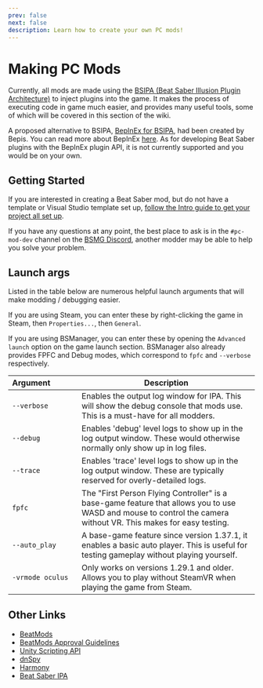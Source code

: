 ```yaml
---
prev: false
next: false
description: Learn how to create your own PC mods!
---
```


# Making PC Mods

Currently, all mods are made using the
[BSIPA (Beat Saber Illusion Plugin Architecture)](https://github.com/nike4613/BeatSaber-IPA-Reloaded/)
to inject plugins into the game. It makes the process of executing code in game much easier, and provides many useful
tools, some of which will be covered in this section of the wiki.

A proposed alternative to BSIPA, [BepInEx for BSIPA](https://github.com/BepInEx/BepInEx.BSIPA.Loader),
had been created by Bepis. You can read more about BepInEx [here](https://github.com/BepInEx/BepInEx). As for developing
Beat Saber plugins with the BepInEx plugin API, it is not currently supported and you would be on your own.

## Getting Started

If you are interested in creating a Beat Saber mod, but do not have a template or Visual Studio template set up,
[follow the Intro guide to get your project all set up](./intro.md).

If you have any questions at any point, the best place to ask is in the `#pc-mod-dev` channel on the
[BSMG Discord](https://discord.gg/beatsabermods), another modder may be able to help you solve your problem.

## Launch args

Listed in the table below are numerous helpful launch arguments that will make modding / debugging easier.

If you are using Steam, you can enter these by right-clicking the game in Steam, then `Properties...`, then `General`.

If you are using BSManager, you can enter these by opening the `Advanced launch` option on the game launch section.
BSManager also already provides FPFC and Debug modes, which correspond to `fpfc` and `--verbose` respectively.

<!-- markdownlint-disable MD013 -->

| Argument&emsp;&emsp;&emsp; | Description                                                                                                                                                      |
| -------------------------- | ---------------------------------------------------------------------------------------------------------------------------------------------------------------- |
| `--verbose`                | Enables the output log window for IPA. This will show the debug console that mods use. This is a must-have for all modders.                                      |
| `--debug`                  | Enables 'debug' level logs to show up in the log output window. These would otherwise normally only show up in log files.                                        |
| `--trace`                  | Enables 'trace' level logs to show up in the log output window. These are typically reserved for overly-detailed logs.                                           |
| `fpfc`                     | The "First Person Flying Controller" is a base-game feature that allows you to use WASD and mouse to control the camera without VR. This makes for easy testing. |
| `--auto_play`              | A base-game feature since version 1.37.1, it enables a basic auto player. This is useful for testing gameplay without playing yourself.                          |
| `-vrmode oculus`           | Only works on versions 1.29.1 and older. Allows you to play without SteamVR when playing the game from Steam.                                                    |

<!-- markdownlint-enable MD013 -->

## Other Links

- [BeatMods](https://beatmods.com)
- [BeatMods Approval Guidelines](https://docs.google.com/document/d/15RBVesZdS-U94AvesJ2DJqcnAtgh9E2PZOcbjrQle5Y/edit?usp=sharing)
- [Unity Scripting API](https://docs.unity3d.com/ScriptReference/index.html)
- [dnSpy](https://github.com/0xd4d/dnSpy)
- [Harmony](https://github.com/pardeike/Harmony)
- [Beat Saber IPA](https://nike4613.github.io/BeatSaber-IPA-Reloaded/)

